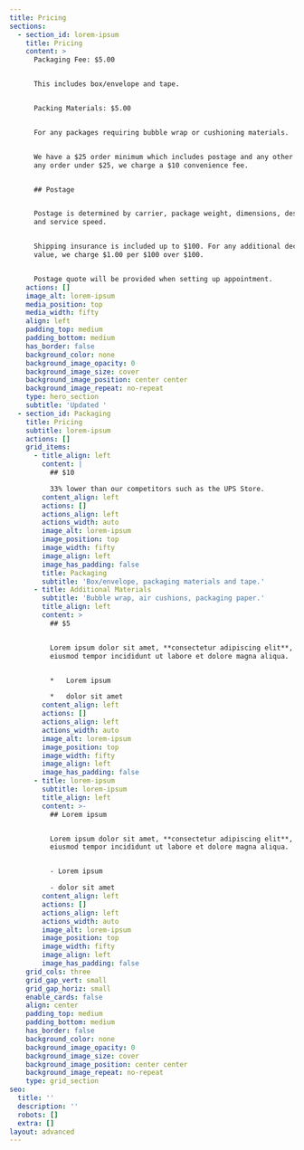```yaml
---
title: Pricing
sections:
  - section_id: lorem-ipsum
    title: Pricing
    content: >
      Packaging Fee: $5.00


      This includes box/envelope and tape.


      Packing Materials: $5.00


      For any packages requiring bubble wrap or cushioning materials.


      We have a $25 order minimum which includes postage and any other fees. For
      any order under $25, we charge a $10 convenience fee.


      ## Postage


      Postage is determined by carrier, package weight, dimensions, destination
      and service speed.


      Shipping insurance is included up to $100. For any additional declared
      value, we charge $1.00 per $100 over $100.


      Postage quote will be provided when setting up appointment.
    actions: []
    image_alt: lorem-ipsum
    media_position: top
    media_width: fifty
    align: left
    padding_top: medium
    padding_bottom: medium
    has_border: false
    background_color: none
    background_image_opacity: 0
    background_image_size: cover
    background_image_position: center center
    background_image_repeat: no-repeat
    type: hero_section
    subtitle: 'Updated '
  - section_id: Packaging
    title: Pricing
    subtitle: lorem-ipsum
    actions: []
    grid_items:
      - title_align: left
        content: |
          ## $10

          33% lower than our competitors such as the UPS Store.
        content_align: left
        actions: []
        actions_align: left
        actions_width: auto
        image_alt: lorem-ipsum
        image_position: top
        image_width: fifty
        image_align: left
        image_has_padding: false
        title: Packaging
        subtitle: 'Box/envelope, packaging materials and tape.'
      - title: Additional Materials
        subtitle: 'Bubble wrap, air cushions, packaging paper.'
        title_align: left
        content: >
          ## $5


          Lorem ipsum dolor sit amet, **consectetur adipiscing elit**, sed do
          eiusmod tempor incididunt ut labore et dolore magna aliqua.


          *   Lorem ipsum

          *   dolor sit amet
        content_align: left
        actions: []
        actions_align: left
        actions_width: auto
        image_alt: lorem-ipsum
        image_position: top
        image_width: fifty
        image_align: left
        image_has_padding: false
      - title: lorem-ipsum
        subtitle: lorem-ipsum
        title_align: left
        content: >-
          ## Lorem ipsum


          Lorem ipsum dolor sit amet, **consectetur adipiscing elit**, sed do
          eiusmod tempor incididunt ut labore et dolore magna aliqua.


          - Lorem ipsum

          - dolor sit amet
        content_align: left
        actions: []
        actions_align: left
        actions_width: auto
        image_alt: lorem-ipsum
        image_position: top
        image_width: fifty
        image_align: left
        image_has_padding: false
    grid_cols: three
    grid_gap_vert: small
    grid_gap_horiz: small
    enable_cards: false
    align: center
    padding_top: medium
    padding_bottom: medium
    has_border: false
    background_color: none
    background_image_opacity: 0
    background_image_size: cover
    background_image_position: center center
    background_image_repeat: no-repeat
    type: grid_section
seo:
  title: ''
  description: ''
  robots: []
  extra: []
layout: advanced
---
```

